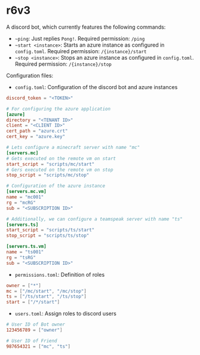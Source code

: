 # r6v3

A discord bot, which currently features the following commands:
- `~ping`: Just replies `Pong!`. Required permission: `/ping`
- `~start <instance>`: Starts an azure instance as configured in `config.toml`. Required permission: `/{instance}/start`
- `~stop <instance>`: Stops an azure instance as configured in `config.toml`. Required permission: `/{instance}/stop`

Configuration files:

- `config.toml`: Configuration of the discord bot and azure instances
```toml
discord_token = "<TOKEN>"

# For configuring the azure application
[azure]
directory = "<TENANT ID>"
client = "<CLIENT ID>"
cert_path = "azure.crt"
cert_key = "azure.key"

# Lets configure a minecraft server with name "mc"
[servers.mc]
# Gets executed on the remote vm on start
start_script = "scripts/mc/start"
# Gers executed on the remote vm on stop
stop_script = "scripts/mc/stop"

# Configuration of the azure instance
[servers.mc.vm]
name = "mc001"
rg = "mcRG"
sub = "<SUBSCRIPTION ID>"

# Additionally, we can configure a teamspeak server with name "ts"
[servers.ts]
start_script = "scripts/ts/start"
stop_script = "scripts/ts/stop"

[servers.ts.vm]
name = "ts001"
rg = "tsRG"
sub = "<SUBSCRIPTION ID>"
```

- `permissions.toml`: Definition of roles
```toml
owner = ["*"]
mc = ["/mc/start", "/mc/stop"]
ts = ["/ts/start", "/ts/stop"]
start = ["/*/start"]
```

- `users.toml`: Assign roles to discord users
```toml
# User ID of Bot owner
123456789 = ["owner"]

# User ID of Friend
987654321 = ["mc", "ts"]
```
